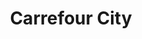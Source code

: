 ---
title: "Carrefour City"
url: /toulouse/carrefour-city-boulevard-des-minimes/
shop: supermarché
---